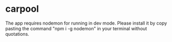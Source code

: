 # carpool

The app requires nodemon for running in dev mode. Please install it by copy pasting the command "npm i -g nodemon" in your terminal without quotations.